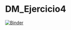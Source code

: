 # DM_Ejercicio4

[![Binder](https://mybinder.org/badge_logo.svg)](https://mybinder.org/v2/gh/Crismaria11/DM_Ejercicio4/HEAD)
